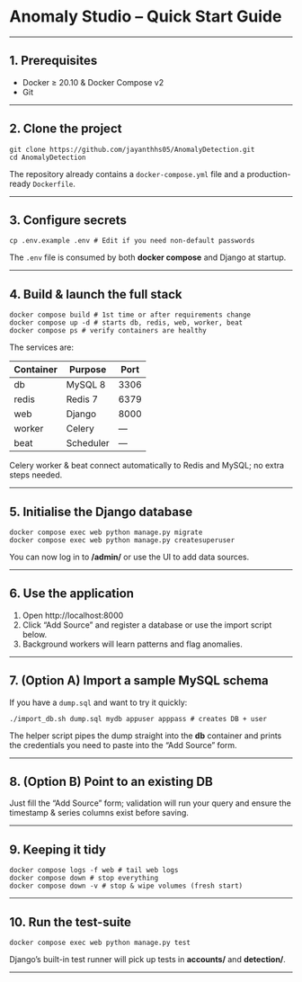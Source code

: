 # Anomaly Studio – Quick Start Guide

---

## 1. Prerequisites

- Docker ≥ 20.10 & Docker Compose v2
- Git

---

## 2. Clone the project

```
git clone https://github.com/jayanthhs05/AnomalyDetection.git
cd AnomalyDetection
```

The repository already contains a `docker-compose.yml` file and a
production-ready `Dockerfile`.

---

## 3. Configure secrets

```
cp .env.example .env # Edit if you need non-default passwords
```

The `.env` file is consumed by both **docker compose** and Django at
startup.

---

## 4. Build & launch the full stack

```
docker compose build # 1st time or after requirements change
docker compose up -d # starts db, redis, web, worker, beat
docker compose ps # verify containers are healthy
```

The services are:

| Container | Purpose   | Port |
| --------- | --------- | ---- |
| db        | MySQL 8   | 3306 |
| redis     | Redis 7   | 6379 |
| web       | Django    | 8000 |
| worker    | Celery    | —    |
| beat      | Scheduler | —    |

Celery worker & beat connect automatically to Redis and MySQL; no
extra steps needed.

---

## 5. Initialise the Django database

```
docker compose exec web python manage.py migrate
docker compose exec web python manage.py createsuperuser
```

You can now log in to **/admin/** or use the UI to add data
sources.

---

## 6. Use the application

1. Open http://localhost:8000
2. Click “Add Source” and register a database or use the import script
   below.
3. Background workers will learn patterns and flag anomalies.

---

## 7. (Option A) Import a sample MySQL schema

If you have a `dump.sql` and want to try it quickly:

```
./import_db.sh dump.sql mydb appuser apppass # creates DB + user
```

The helper script pipes the dump straight into the **db** container and
prints the credentials you need to paste into the “Add Source” form.

---

## 8. (Option B) Point to an existing DB

Just fill the “Add Source” form; validation will run your query and
ensure the timestamp & series columns exist before saving.

---

## 9. Keeping it tidy

```
docker compose logs -f web # tail web logs
docker compose down # stop everything
docker compose down -v # stop & wipe volumes (fresh start)
```

---

## 10. Run the test-suite

```
docker compose exec web python manage.py test
```

Django’s built-in test runner will pick up tests in **accounts/** and
**detection/**.

---
